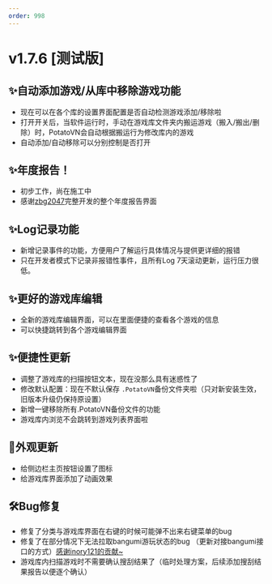 ```yaml
---
order: 998
---
```

# v1.7.6 [测试版]

## ✨自动添加游戏/从库中移除游戏功能

* 现在可以在各个库的设置界面配置是否自动检测游戏添加/移除啦
* 打开开关后，当软件运行时，手动在游戏库文件夹内搬运游戏（搬入/搬出/删除）时，PotatoVN会自动根据搬运行为修改库内的游戏
* 自动添加/自动移除可以分别控制是否打开

## ✨年度报告！

* 初步工作，尚在施工中
* 感谢[zbg2047](https://github.com/zbg2047)完整开发的整个年度报告界面

## ✨Log记录功能

* 新增记录事件的功能，方便用户了解运行具体情况与提供更详细的报错
* 只在开发者模式下记录非报错性事件，且所有Log 7天滚动更新，运行压力很低。

## ✨更好的游戏库编辑

* 全新的游戏库编辑界面，可以在里面便捷的查看各个游戏的信息
* 可以快捷跳转到各个游戏编辑界面

## ✨便捷性更新

* 调整了游戏库的扫描按钮文本，现在没那么具有迷惑性了
* 修改默认配置：现在不默认保存 `.PotatoVN`备份文件夹啦（只对新安装生效，旧版本升级仍保持原设置）
* 新增一键移除所有.PotatoVN备份文件的功能
* 游戏库内浏览不会跳转到游戏列表界面啦

## 🌈外观更新

* 给侧边栏主页按钮设置了图标
* 给游戏库界面添加了动画效果

## 🛠️Bug修复

* 修复了分类与游戏库界面在右键的时候可能弹不出来右键菜单的bug
* 修复了在部分情况下无法拉取bangumi游玩状态的bug （更新对接bangumi接口的方式）[感谢inory121的贡献~](https://github.com/inory121)
* 游戏库内扫描游戏时不需要确认搜刮结果了（临时处理方案，后续添加搜刮结果报告以便逐个确认）

